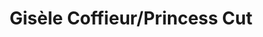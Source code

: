 ---
title: "Gisèle Coffieur/Princess Cut"
url: /goettingen/gisele-coffieur-princess-cut/
shop: Friseur
---